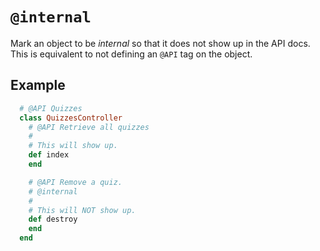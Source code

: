 # `@internal`

Mark an object to be _internal_ so that it does not show up in the API docs. This is equivalent to not defining an `@API` tag on the object.


## Example

```ruby
  # @API Quizzes
  class QuizzesController
    # @API Retrieve all quizzes
    # 
    # This will show up.
    def index
    end

    # @API Remove a quiz.
    # @internal
    # 
    # This will NOT show up.
    def destroy
    end
  end
```